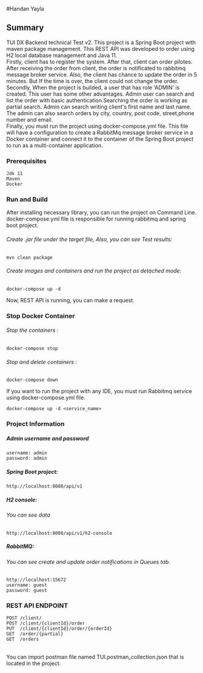 #Handan Yayla

## Summary
TUI DX Backend technical Test v2.
This project is a Spring Boot project with maven package management. This REST API was developed to order using H2 local database management and Java 11.<br />
Firstly, client has to register the system. After that, client can order pilotes. After receiving the order from client, the order is notificated to rabbitmq message broker service. Also, the client has chance to update the order in 5 minutes. But If the time is over, the client could not change the order. <br />
Secondly, When the project is builded, a user that has role 'ADMIN' is created. This user has some other advantages. Admin user can search and list the order with basic authentication.Searching the order is working as partial search. Admin can search writing client's first name and last name. The admin can also search orders by city, country, post code, street,phone number and email.<br />
Finally, you must run the project using docker-compose.yml file. This file will have a configuration to create a RabbitMq message broker service in a Docker container and connect it to the container of the Spring Boot project to run as a multi-container application.<br />


### Prerequisites
```
Jdk 11
Maven
Docker
```

### Run and Build
After installing necessary library, you can run the project on Command Line. 
docker-compose.yml file is responsible for running rabbitmq and spring boot project.

###### Create .jar file under the target file, Also, you can see Test results: 
```
mvn clean package
```
###### Create images and containers and run the project as detached mode:
```
docker-compose up -d 
```
Now, REST API is running, you can make a request.
### Stop Docker Container
###### Stop the containers :
```
docker-compose stop 
```
###### Stop and delete containers :
```
docker-compose down 
```
If you want to run the project with any IDE, you must run Rabbitmq service using docker-compose.yml file.
```
docker-compose up -d <service_name> 
```
### Project Information
##### Admin username and password
```
username: admin
password: admin
```
##### Spring Boot project:
```
http://localhost:8080/api/v1
```

##### H2 console:
###### You can see data 
```
http://localhost:8080/api/v1/h2-console
```

##### RabbitMQ:
###### You can see create and update order notifications in Queues tab.
```
http://localhost:15672
username: guest
password: guest
```

### REST API ENDPOINT
```
POST /client/
POST /client/{clientId}/order
PUT  /client/{clientId}/order/{orderId}
GET  /order/{partial}
GET  /orders
```
<br />
You can import postman file named TUI.postman_collection.json that is located in the project.





